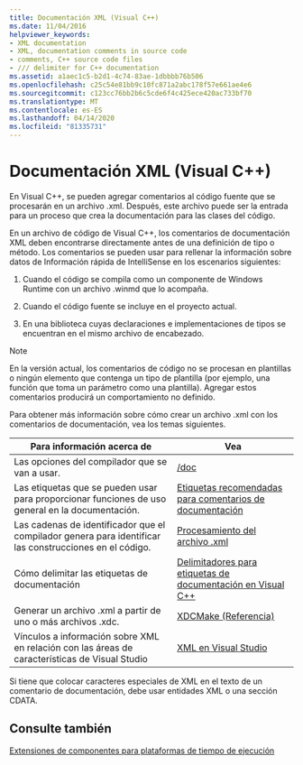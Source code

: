 ```yaml
---
title: Documentación XML (Visual C++)
ms.date: 11/04/2016
helpviewer_keywords:
- XML documentation
- XML, documentation comments in source code
- comments, C++ source code files
- /// delimiter for C++ documentation
ms.assetid: a1aec1c5-b2d1-4c74-83ae-1dbbbb76b506
ms.openlocfilehash: c25c54e81bb9c10fc871a2abc178f57e661ae4e6
ms.sourcegitcommit: c123cc76bb2b6c5cde6f4c425ece420ac733bf70
ms.translationtype: MT
ms.contentlocale: es-ES
ms.lasthandoff: 04/14/2020
ms.locfileid: "81335731"
---
```

# <a name="xml-documentation-visual-c"></a>Documentación XML (Visual C++)

En Visual C++, se pueden agregar comentarios al código fuente que se procesarán en un archivo .xml. Después, este archivo puede ser la entrada para un proceso que crea la documentación para las clases del código.

En un archivo de código de Visual C++, los comentarios de documentación XML deben encontrarse directamente antes de una definición de tipo o método. Los comentarios se pueden usar para rellenar la información sobre datos de Información rápida de IntelliSense en los escenarios siguientes:

1. Cuando el código se compila como un componente de Windows Runtime con un archivo .winmd que lo acompaña.

1. Cuando el código fuente se incluye en el proyecto actual.

1. En una biblioteca cuyas declaraciones e implementaciones de tipos se encuentran en el mismo archivo de encabezado.

> [!NOTE]
> En la versión actual, los comentarios de código no se procesan en plantillas o ningún elemento que contenga un tipo de plantilla (por ejemplo, una función que toma un parámetro como una plantilla). Agregar estos comentarios producirá un comportamiento no definido.

Para obtener más información sobre cómo crear un archivo .xml con los comentarios de documentación, vea los temas siguientes.

|Para información acerca de|Vea|
|---------------------------|---------|
|Las opciones del compilador que se van a usar.|[/doc](doc-process-documentation-comments-c-cpp.md)|
|Las etiquetas que se pueden usar para proporcionar funciones de uso general en la documentación.|[Etiquetas recomendadas para comentarios de documentación](recommended-tags-for-documentation-comments-visual-cpp.md)|
|Las cadenas de identificador que el compilador genera para identificar las construcciones en el código.|[Procesamiento del archivo .xml](dot-xml-file-processing.md)|
|Cómo delimitar las etiquetas de documentación|[Delimitadores para etiquetas de documentación en Visual C++](delimiters-for-visual-cpp-documentation-tags.md)|
|Generar un archivo .xml a partir de uno o más archivos .xdc.|[XDCMake (Referencia)](xdcmake-reference.md)|
|Vínculos a información sobre XML en relación con las áreas de características de Visual Studio|[XML en Visual Studio](/visualstudio/xml-tools/xml-tools-in-visual-studio)|

Si tiene que colocar caracteres especiales de XML en el texto de un comentario de documentación, debe usar entidades XML o una sección CDATA.

## <a name="see-also"></a>Consulte también

[Extensiones de componentes para plataformas de tiempo de ejecución](../../extensions/component-extensions-for-runtime-platforms.md)
